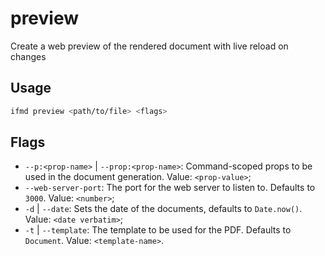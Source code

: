 # preview

Create a web preview of the rendered document with live reload on changes

## Usage

```bash
ifmd preview <path/to/file> <flags>
```

## Flags

* `--p:<prop-name>` | `--prop:<prop-name>`: Command-scoped props to be used in the document generation. Value: `<prop-value>`;
* `--web-server-port`: The port for the web server to listen to. Defaults to `3000`. Value: `<number>`;
* `-d` | `--date`: Sets the date of the documents, defaults to `Date.now()`. Value: `<date verbatim>`;
* `-t` | `--template`: The template to be used for the PDF. Defaults to `Document`. Value: `<template-name>`.

